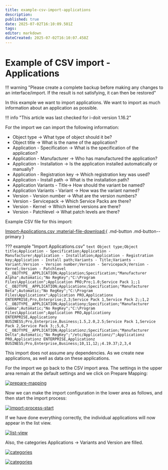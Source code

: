 ```yaml
---
title: example-csv-import-applications
description: 
published: true
date: 2025-07-02T16:10:09.501Z
tags: 
editor: markdown
dateCreated: 2025-07-02T16:10:07.458Z
---
```


# Example of CSV import - Applications

!!! warning "Please create a complete backup before making any changes to an interface/import. If the result is not satisfying, it can then be restored"

In this example we want to import applications. We want to import as much information about an application as possible.

!!! info "This article was last checked for i-doit version 1.16.2"

For the import we can import the following information:

-   Object type → What type of object should it be?
-   Object title → What is the name of the application?
-   Application - Specification → What is the specification of the application?
-   Application - Manufacturer → Who has manufactured the application?
-   Application - Installation → Is the application installed automatically or manually?
-   Application - Registration key → Which registration key was used?
-   Application - Install path → What is the installation path?
-   Application Variants - Title→ How should the variant be named?
-   Application Variants - Variant → How was the variant named?
-   Version - Version number → What are the version numbers?
-   Version - Servicepack → Which Service Packs are there?
-   Version - Kernel → Which kernel versions are there?
-   Version - Patchlevel → What patch levels are there?

Example CSV file for this import:

[Import-Applications.csv :material-file-download:](../../assets/images/en/consolidate-data/csv-data-import/csv-import-applications/Import-Applications.csv){ .md-button .md-button--primary }

??? example "Import Applications.csv"
    ```text
    Object type;Object title;Application - Specification;Application - Manufacturer;Application - Installation;Application - Registration key;Application - Install path;Variants - Title;Variants - Variant;Version - Version number;Version - Servicepack;Version - Kernel;Version - Patchlevel
    C__OBJTYPE__APPLICATION;Application;Specification;"Manufacturer Alpha";Automatic;"No RegKey";"C:\Program Files\Application";Application PRO;Pro;1.0;Service Pack 1;;1
    C__OBJTYPE__APPLICATION;Applicationx;Specification;"Manufacturer Beta";Automatic;"No RegKey";"C:\Program Files\Applicationx";Application PRO,Applicationx ENTERPRISE;Pro,Enterprise;2,3;Service Pack 1,Service Pack 2;;1,2
    C__OBJTYPE__APPLICATION;Applicationy;Specification;"Manufacturer Gamma";Automatic;"No RegKey";"C:\Program Files\Application";Application PRO,Applicationy ENTERPRISE,Applicationy BUSINESS;Pro,Enterprise,Business;1.5,2.0,2.5;Service Pack 1,Service Pack 2,Service Pack 3;;5,6,7 C__OBJTYPE__APPLICATION;Applicationz;Specification;"Manufacturer Delta";Automatic;"No RegKey";"/etc/Applicationz/";Applicationz PRO,Applicationz ENTERPRISE,Applicationz BUSINESS;Pro,Enterprise,Business;10,11,12;;4.19.37;2,3,4
    ```

This import does not assume any dependencies. As we create new applications, as well as data on these applications.

For the import we go back to the CSV import area. The settings in the upper area remain at the default settings and we click on Prepare Mapping:

[![prepare-mapping](../../assets/images/en/consolidate-data/csv-data-import/csv-import-applications/1-csvi-a.png)](../../assets/images/en/consolidate-data/csv-data-import/csv-import-applications/1-csvi-a.png)

Now we can make the import configuration in the lower area as follows, and then start the import process:

[![import-process-start](../../assets/images/en/consolidate-data/csv-data-import/csv-import-applications/2-csvi-a.png)](../../assets/images/en/consolidate-data/csv-data-import/csv-import-applications/2-csvi-a.png)

If we have done everything correctly, the individual applications will now appear in the list view.

[![list-view](../../assets/images/en/consolidate-data/csv-data-import/csv-import-applications/3-csvi-a.png)](../../assets/images/en/consolidate-data/csv-data-import/csv-import-applications/3-csvi-a.png)

Also, the categories Applications → Variants and Version are filled.

[![categories](../../assets/images/en/consolidate-data/csv-data-import/csv-import-applications/4-csvi-a.png)](../../assets/images/en/consolidate-data/csv-data-import/csv-import-applications/4-csvi-a.png)

[![categories](../../assets/images/en/consolidate-data/csv-data-import/csv-import-applications/5-csvi-a.png)](../../assets/images/en/consolidate-data/csv-data-import/csv-import-applications/5-csvi-a.png)

